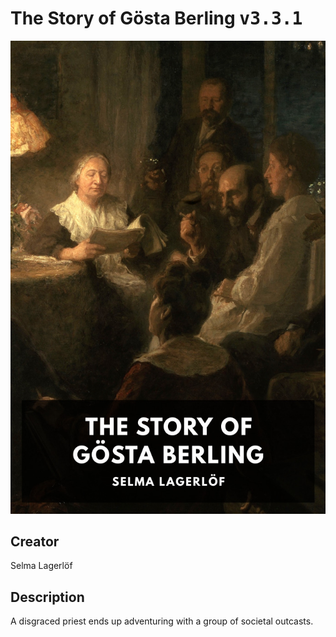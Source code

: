
# The Story of Gösta Berling <kbd>v3.3.1</kbd>

<center>
  <img src="./cover-1024.jpg"/>
</center>

## Creator
Selma Lagerlöf

## Description
A disgraced priest ends up adventuring with a group of societal outcasts.
